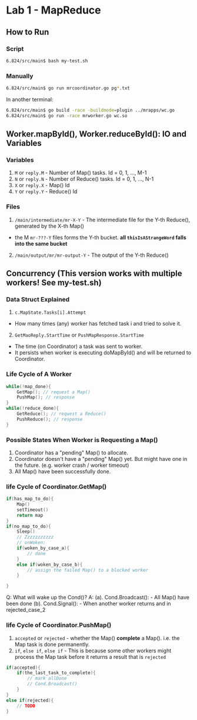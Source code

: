 # Lab 1 - MapReduce 
## How to Run
### Script
```bash
6.824/src/main$ bash my-test.sh
```

### Manually
```bash
6.824/src/main$ go run mrcoordinator.go pg*.txt
```
In another terminal:
```bash
6.824/src/main$ go build -race -buildmode=plugin ../mrapps/wc.go
6.824/src/main$ go run -race mrworker.go wc.so
```

## Worker.mapById(), Worker.reduceById(): IO and Variables 
### Variables
1. `M` or `reply.M` - Number of Map() tasks. Id = 0, 1, ..., M-1
2. `N` or `reply.N` - Number of Reduce() tasks. Id = 0, 1, ..., N-1
3. `X` or `reply.X` - Map() Id
4. `Y` or `reply.Y` - Reduce() Id

### Files
1. `/main/intermediate/mr-X-Y` - The intermediate file for the Y-th Reduce(), generated by the X-th Map()
- the M `mr-???-Y` files forms the Y-th bucket. **all `thisIsAStrangeWord` falls into the same bucket**
2. `/main/output/mr/mr-output-Y` - The output of the Y-th Reduce()


## Concurrency (This version works with multiple workers! See my-test.sh)
### Data Struct Explained
1. `c.MapState.Tasks[i].Attempt`
- How many times (any) worker has fetched task i and tried to solve it.
2. `GetMaoReply.StartTime` or `PushMapResponse.StartTime`
- The time (on Coordinator) a task was sent to worker.
- It persists when worker is executing doMapById() and will be returned to Coordinator.
	



### Life Cycle of A Worker
```C
while(!map_done){
    GetMap(); // request a Map()
    PushMap(); // response
}
while(!reduce_done){
    GetReduce(); // request a Reduce()
    PushReduce(); // response
}
``` 

### Possible States When Worker is Requesting a Map()
1. Coordinator has a "pending" Map() to allocate.
2. Coordinator doesn't have a "pending" Map() yet. But might have one in the future. (e.g. worker crash / worker timeout)
3. All Map() have been successfully done.

### life Cycle of Coordinator.GetMap()
```C
if(has_map_to_do){
    Map()
    setTimeout()
    return map
} 
if(no_map_to_do){
    Sleep()
    // Zzzzzzzzzzz
    // onWoken:
    if(woken_by_case_a){
        // done
    }
    else if(woken_by_case_b){
        // assign the failed Map() to a blocked worker
    }

}
```
Q: What will wake up the Cond()?
A:
    (a). Cond.Broadcast():
        - All Map() have been done
    (b). Cond.Signal():
        - When another worker returns and in rejected_case_2

### life Cycle of Coordinator.PushMap()
1. `accepted` or `rejected` - whether the Map() **complete** a Map(). i.e. the Map task is done permanently.
2. `if`, `else if`, `else if` - This is because some other workers might process the Map task before it returns a result that is `rejected`
```C
if(accepted){
    if(the_last_task_to_complete){
        // mark allDone
        // Cond.Broadcast() 
    } 
} 
else if(rejected){
    // TODO
}

```


